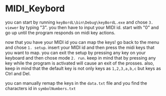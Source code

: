 ﻿# MIDI_Keybord


you can start by running `keyBordL\bin\Debug\keyBordL.exe` and chose `3. viewer` by typing "3".
you then have to input your MIDI id. start with "0" and go up until the program responds on midi key actions.

now that you have your MIDI id you can map the keys! 
go back to the menu and chose `1. setup`. insert your MIDI id and then press the midi keys that you want to map.
you can exit the setup by pressing any key on your keyboard and then chose mode `2. run`. 
keep in mind that by pressing any key while the program is activated will cause an exit of the prosses.
also, keep in mind that the default key is not only keys as `1,2,3,a,b,c` but keys as Ctrl and Del.

you can manually remap the keys in the `data.txt` file and you find the characters id in `symbolNumbers.txt`